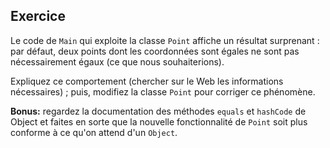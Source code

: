 
Exercice
--------------------------------------------------------------------------------

Le code de `Main` qui exploite la classe `Point` affiche un résultat surprenant :
par défaut, deux points dont les coordonnées sont égales ne sont pas nécessairement
égaux (ce que nous souhaiterions).

Expliquez ce comportement (chercher sur le Web les informations nécessaires) ;
puis, modifiez la classe `Point` pour corriger ce phénomène.

**Bonus:** regardez la documentation des méthodes `equals` et `hashCode` de
Object et faites en sorte que la nouvelle fonctionnalité de `Point` soit
plus conforme à ce qu'on attend d'un `Object`.

